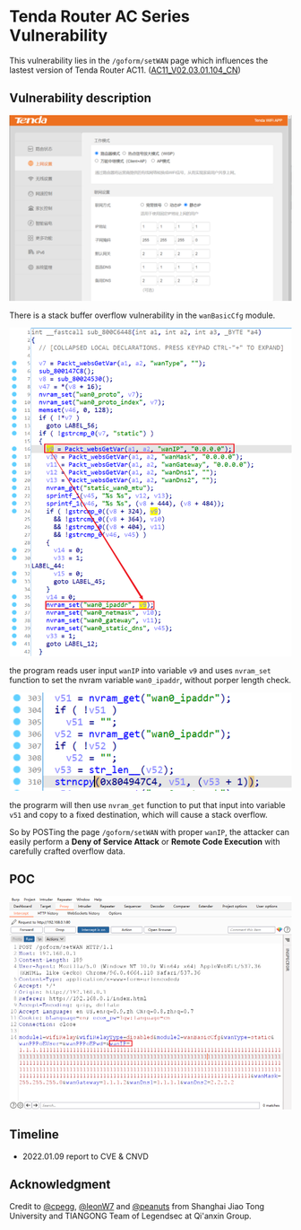 # Tenda Router AC Series Vulnerability

This vulnerability lies in the `/goform/setWAN` page which influences the lastest version of Tenda Router AC11. ([AC11_V02.03.01.104_CN](https://www.tenda.com.cn/download/detail-3163.html))

## Vulnerability description

![3](3.png)

There is a stack buffer overflow vulnerability in the `wanBasicCfg` module.


![1](1.png)

the program reads user input `wanIP` into variable `v9` and uses `nvram_set` function to set the nvram variable `wan0_ipaddr`, without porper length check. 

![2](2.png)

the prograrm will then use `nvram_get` function to put that input into variable `v51` and copy to a fixed destination, which will cause a stack overflow.

So by POSTing the page `/goform/setWAN` with proper `wanIP`, the attacker can easily perform a **Deny of Service Attack** or **Remote Code Execution** with carefully crafted overflow data.

## POC

![poc](poc.png)

## Timeline

- 2022.01.09 report to CVE & CNVD

## Acknowledgment

Credit to [@cpegg](https://github.com/cpeggg), [@leonW7](https://github.com/leonW7) and [@peanuts](https://github.com/peanuts62) from Shanghai Jiao Tong University and TIANGONG Team of Legendsec at Qi'anxin Group.
